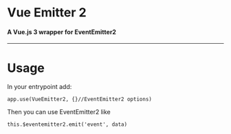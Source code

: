 # Vue Emitter 2
#### A Vue.js 3 wrapper for EventEmitter2
___
# Usage
In your entrypoint add:
```
app.use(VueEmitter2, {}//EventEmitter2 options)
```
Then you can use EventEmitter2 like
```
this.$eventemitter2.emit('event', data)
```
